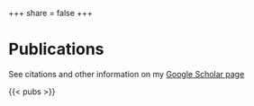 +++
share = false
+++

Publications
============

See citations and other information on my [Google Scholar page](http://bit.ly/google-scholar-borja)

{{< pubs >}}




